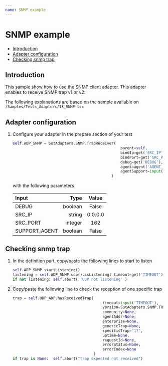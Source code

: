 ```yaml
---
name: SNMP example
---
```


# SNMP example

* [Introduction](snmp#introduction)
* [Adapter configuration](snmp#adapter-configuration)
* [Checking snmp trap](snmp#check-snmp-trap)

## Introduction

This sample show how to use the SNMP client adapter. 
This adapter enables to receive SNMP trap v1 or v2:

The following explanations are based on the sample available on `/Samples/Tests_Adapters/18_SNMP.tsx`

## Adapter configuration

1. Configure your adapter in the prepare section of your test

    ```python
    self.ADP_SNMP = SutAdapters.SNMP.TrapReceiver(
                                                    parent=self, 
                                                    bindIp=get('SRC_IP'), 
                                                    bindPort=get('SRC_PORT'), 
                                                    debug=get('DEBUG'),
                                                    agent=agent('AGENT_SOCKET'), 
                                                    agentSupport=input('SUPPORT_AGENT')
                                                )
    ```
    
    with the following parameters

    |Input|Type|Value|
    |:---|---:|:----:|
    |DEBUG|boolean|False|
    |SRC_IP|string|0.0.0.0|
    |SRC_PORT|integer|162|
    |SUPPORT_AGENT|boolean|False|

## Checking snmp trap

1. In the definition part, copy/paste the following lines to start to listen

    ```python
    self.ADP_SNMP.startListening()
    listening = self.ADP_SNMP.udp().isListening( timeout=get('TIMEOUT') )
    if not listening: self.abort( 'UDP not listening' )
    ```
    
2. Copy/paste the following line to check the reception of one specific trap

    ```python
    trap = self.UDP_ADP.hasReceivedTrap(
                                            timeout=input('TIMEOUT'), 
                                            version=SutAdapters.SNMP.TRAP_V1, 
                                            community=None, 
                                            agentAddr=None, 
                                            enterprise=None,
                                            genericTrap=None, 
                                            specificTrap="17", 
                                            uptime=None, 
                                            requestId=None, 
                                            errorStatus=None, 
                                            errorIndex=None
                                        )
    if trap is None:  self.abort("trap expected not received")
    ```